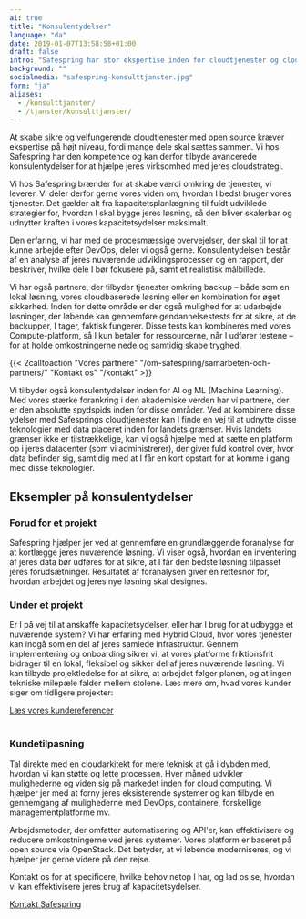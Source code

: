 ```yaml
---
ai: true
title: "Konsulentydelser"
language: "da"
date: 2019-01-07T13:58:58+01:00
draft: false
intro: "Safespring har stor ekspertise inden for cloudtjenester og cloudapplikationer. Vi har også et netværk af partnere, der kan hjælpe dig i gang."
background: ""
socialmedia: "safespring-konsulttjanster.jpg"
form: "ja"
aliases:
  - /konsulttjanster/
  - /tjanster/konsulttjanster/
---
```

<div class="ingress"><p>At skabe sikre og velfungerende cloudtjenester med open source kræver ekspertise på højt niveau, fordi mange dele skal sættes sammen. Vi hos Safespring har den kompetence og kan derfor tilbyde avancerede konsulentydelser for at hjælpe jeres virksomhed med jeres cloudstrategi.</p></div>

Vi hos Safespring brænder for at skabe værdi omkring de tjenester, vi leverer. Vi deler derfor gerne vores viden om, hvordan I bedst bruger vores tjenester. Det gælder alt fra kapacitetsplanlægning til fuldt udviklede strategier for, hvordan I skal bygge jeres løsning, så den bliver skalerbar og udnytter kraften i vores kapacitetsydelser maksimalt.

Den erfaring, vi har med de procesmæssige overvejelser, der skal til for at kunne arbejde efter DevOps, deler vi også gerne. Konsulentydelsen består af en analyse af jeres nuværende udviklingsprocesser og en rapport, der beskriver, hvilke dele I bør fokusere på, samt et realistisk målbillede.

Vi har også partnere, der tilbyder tjenester omkring backup – både som en lokal løsning, vores cloudbaserede løsning eller en kombination for øget sikkerhed. Inden for dette område er der også mulighed for at udarbejde løsninger, der løbende kan gennemføre gendannelsestests for at sikre, at de backupper, I tager, faktisk fungerer. Disse tests kan kombineres med vores Compute-platform, så I kun betaler for ressourcerne, når I udfører testene – for at holde omkostningerne nede og samtidig skabe tryghed.

{{< 2calltoaction "Vores partnere" "/om-safespring/samarbeten-och-partners/" "Kontakt os" "/kontakt" >}}

Vi tilbyder også konsulentydelser inden for AI og ML (Machine Learning). Med vores stærke forankring i den akademiske verden har vi partnere, der er den absolutte spydspids inden for disse områder. Ved at kombinere disse ydelser med Safesprings cloudtjenester kan I finde en vej til at udnytte disse teknologier med data placeret inden for landets grænser. Hvis landets grænser ikke er tilstrækkelige, kan vi også hjælpe med at sætte en platform op i jeres datacenter (som vi administrerer), der giver fuld kontrol over, hvor data befinder sig, samtidig med at I får en kort opstart for at komme i gang med disse teknologier.

## Eksempler på konsulentydelser

### Forud for et projekt

Safespring hjælper jer ved at gennemføre en grundlæggende foranalyse for at kortlægge jeres nuværende løsning. Vi viser også, hvordan en inventering af jeres data bør udføres for at sikre, at I får den bedste løsning tilpasset jeres forudsætninger. Resultatet af foranalysen giver en rettesnor for, hvordan arbejdet og jeres nye løsning skal designes.

### Under et projekt

Er I på vej til at anskaffe kapacitetsydelser, eller har I brug for at udbygge et nuværende system? Vi har erfaring med Hybrid Cloud, hvor vores tjenester kan indgå som en del af jeres samlede infrastruktur. Gennem implementering og onboarding sikrer vi, at vores platforme friktionsfrit bidrager til en lokal, fleksibel og sikker del af jeres nuværende løsning. Vi kan tilbyde projektledelse for at sikre, at arbejdet følger planen, og at ingen tekniske milepæle falder mellem stolene. Læs mere om, hvad vores kunder siger om tidligere projekter:

<a href="/referenser" id="text-button">Læs vores kundereferencer</a></br></br>

### Kundetilpasning

Tal direkte med en cloudarkitekt for mere teknisk at gå i dybden med, hvordan vi kan støtte og lette processen. Hver måned udvikler mulighederne og viden sig på markedet inden for cloud computing. Vi hjælper jer med at forny jeres eksisterende systemer og kan tilbyde en gennemgang af mulighederne med DevOps, containere, forskellige managementplatforme mv.

Arbejdsmetoder, der omfatter automatisering og API'er, kan effektivisere og reducere omkostningerne ved jeres systemer. Vores platform er baseret på open source via OpenStack. Det betyder, at vi løbende moderniseres, og vi hjælper jer gerne videre på den rejse.

Kontakt os for at specificere, hvilke behov netop I har, og lad os se, hvordan vi kan effektivisere jeres brug af kapacitetsydelser.

<a href="/kontakt" id="text-button">Kontakt Safespring</a>
